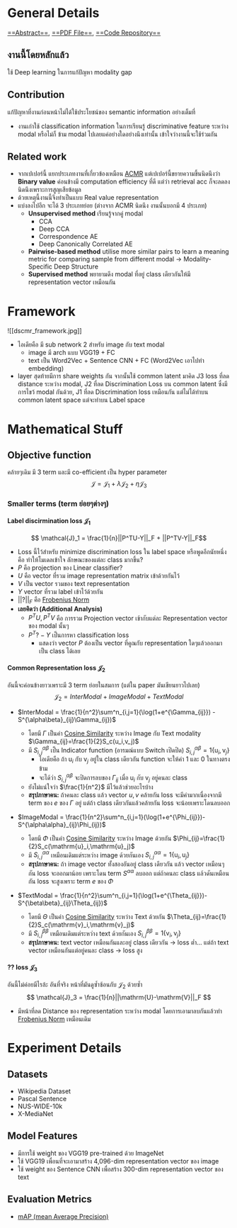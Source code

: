 # General Details
[==Abstract==](), [==PDF File==](), [==Code Repository==](https://github.com/penghu-cs/DSCMR)
## งานนี้โดยหลักแล้ว
ใช้ Deep learning ในการแก้ปัญหา modality gap

## Contribution
แก้ปัญหาที่งานก่อนหน้าไม่ได้ใช้ประโยชน์ของ semantic information อย่างเต็มที่
- งานเก่าใช้ classification information ในการเรียนรู้ discriminative feature ระหว่าง modal หรือไม่ก็ ข้าม modal ไปเลยแค่อย่างใดอย่างนึงเท่านั้น เข้าใจว่างานนี้จะใช้ร่วมกัน

## Related work
- จากเปเปอร์นี้ แยกประเภทงานที่เกี่ยวข้องเหมือน [ACMR](papers/ACMR/ACMR-bokun_wang#General%20Details##Related%20work) แต่เปเปอร์นี้ขยายความขึ้นนิดนึงว่า **Binary value** ค่อนข้างมี computation efficiency ที่ดี แต่ว่า retrieval acc ก็จะลดลงนิดนึงเพราะการสูญเสียข้อมูล
- ด้วยเหตุนี้งานนี้จึงทำเป็นแบบ Real value representation
- แบ่งลงไปอีก จะได้ 3 ประเภทย่อย (ต่างจาก ACMR นิดนึง งานนั้นบอกมี 4 ประเภท)
  - **Unsupervised method** เรียนรู้จากคู่ modal
    - CCA
    - Deep CCA
    - Correspondence AE
    - Deep Canonically Correlated AE
  - **Pairwise-based method** utilise more similar pairs to learn a meaning metric for comparing sample from different modal -> Modality-Specific Deep Structure
  - **Supervised method** พยายามดึง modal ที่อยู่ class เดียวกันให้มี representation vector เหมือนกัน

# Framework
![[dscmr_framework.jpg]]
- ไอเดียคือ มี sub network 2 สำหรับ image กับ text modal
  - image มี arch แบบ VGG19 + FC
  - text เป็น Word2Vec + Sentence CNN + FC (Word2Vec เอาไปทำ embedding) 
- layer สุดท้ายมีการ share weights กัน จากนั้นใช้ common latent มาคิด J3 loss ที่ลด distance ระหว่าง modal, J2 ที่ลด Discrimination Loss บน common latent ซึ่งมีการไขว้ modal กันด้วย, J1 ที่ลด Discrimination loss เหมือนกัน แต่ไม่ได้ทำบน common latent space แต่จะทำบน Label space

# Mathematical Stuff
## Objective function
คล้ายๆเดิม มี 3 term และมี co-efficient เป็น hyper parameter
$$
\mathcal{J}=\mathcal{J}_1 + \lambda\mathcal{J}_2 + \eta\mathcal{J}_3
$$
### Smaller terms (term ย่อยๆต่างๆ)
#### Label discirmination loss $\mathcal{J}_1$
$$ \mathcal{J}_1 = \frac{1}{n}||P^TU-Y||_F + ||P^TV-Y||_F$$
- Loss นี้ไว้สำหรับ minimize discrimination loss ใน label space หรือพูดอีกนัยหนึ่งคือ ทำให้โมเดลเข้าใจ ลักษณะของแต่ละ class มากขึ้น?
- $P$ คือ projection ของ Linear classifier?
- $U$ คือ vector ที่รวม image representation matrix เข้าด้วยกันไว้
- $V$ เป็น vector รวมของ text representation
- $Y$ vector ที่รวม label เข้าไว้ด้วยกัน
- $||?||_F$ คือ [Frobenius Norm](utils/Mathematics%20Function#Normalization##Frobenius%20Norm)
- **เลยคิดว่า (Additional Analysis)** 
  - $P^TU, P^TV$ คือ การรวม Projection vector เข้ากับแต่ละ Representation vector ของ modal นั้นๆ
  - $P^T? - Y$ เป็นการหา classification loss
    -  แสดงว่า vector $P$ ต้องเป็น vector ที่คูณกับ representation ใดๆแล้วออกมาเป็น class ได้เลย

#### Common Representation loss $\mathcal{J}_2$
อันนี้จะค่อนข้างยาวเพราะมี 3 term ย่อยในสมการ (แต่ใน paper มันเขียนยาวไปเลย)
$$\mathcal{J}_2 = InterModal + ImageModal + TextModal$$

- $InterModal = \frac{1}{n^2}\sum^n_{i,j=1}(\log(1+e^{\Gamma_{ij}}) - S^{\alpha\beta}_{ij}\Gamma_{ij})$
    - โดยมี $\Gamma$ เป็นค่า [Cosine Similarity](Mathematics%20Function#Distance%20Calculation##Cosine%20Similarity) ระหว่าง Image กับ Text modality $\Gamma_{ij}=\frac{1}{2}S_c(u_i,v_j)$
    - มี $S^{\alpha\beta}_{i,j}$ เป็น Indicator function (อารมณ์แบบ Switch เปิดปิด) $S^{\alpha\beta}_{i,j}=1\{\mathrm{u}_i,\mathrm{v}_j\}$
      - ไอเดียคือ ถ้า $\mathrm{u}_i$  กับ $\mathrm{v}_j$ อยู่ใน class เดียวกัน function จะให้ค่า 1 และ 0 ในทางตรงข้าม
      - จะได้ว่า  $S^{\alpha\beta}_{i,j}$ จะปิดการลบของ $\Gamma_{ij}$ เมื่อ $\mathrm{u}_i$  กับ $\mathrm{v}_j$ อยู่คนละ class
    - ยังไม่แน่ใจว่า $\frac{1}{n^2}$ มีไว้แล้วช่วยอะไรบ้าง
    - **สรุปภาษาคน:**  ถ้าคนละ class แล้ว vector $u, v$ คล้ายกัน loss จะมีค่ามากเนื่องจากมี term ของ $e$ ของ $\Gamma$ อยู่ แต่ถ้า class เดียวกันแล้วคล้ายกัน loss จะน้อยเพราะโดนลบออก

- $ImageModal = \frac{1}{n^2}\sum^n_{i,j=1}(\log(1+e^{\Phi_{ij}})-S^{\alpha\alpha}_{ij}\Phi_{ij})$
  - โดยมี $\Phi$ เป็นค่า [Cosine Similarity](Mathematics%20Function#Distance%20Calculation##Cosine%20Similarity) ระหว่าง Image ด้วยกัน $\Phi_{ij}=\frac{1}{2}S_c(\mathrm{u}_i,\mathrm{u}_j)$
  - มี $S^{\alpha\alpha}_{i,j}$ เหมือนเดิมแต่ระหว่าง image ด้วยกันเอง $S^{\alpha\alpha}_{i,j}=1\{\mathrm{u}_i,\mathrm{u}_j\}$
  - **สรุปภาษาคน:**  ถ้า image vector ทั้งสองอันอยู่ class เดียวกัน แล้ว vector เหมือนๆกัน loss จะออกมาน้อย เพราะโดน term $S^{\alpha\alpha}$ ลบออก แต่ถ้าคนละ class แล้วดันเหมือนกัน loss จะสูงเพราะ term $e$ ของ $\Phi$
   
- $TextModal = \frac{1}{n^2}\sum^n_{i,j=1}(\log(1+e^{\Theta_{ij}})-S^{\beta\beta}_{ij}\Theta_{ij})$
  - โดยมี $\Theta$ เป็นค่า [Cosine Similarity](Mathematics%20Function#Distance%20Calculation##Cosine%20Similarity) ระหว่าง Text ด้วยกัน $\Theta_{ij}=\frac{1}{2}S_c(\mathrm{v}_i,\mathrm{v}_j)$
  - มี $S^{\beta\beta}_{i,j}$ เหมือนเดิมแต่ระหว่าง text ด้วยกันเอง $S^{\beta\beta}_{i,j}=1\{\mathrm{v}_i,\mathrm{v}_j\}$
  - **สรุปภาษาคน:**  text vector เหมือนกันและอยู่ class เดียวกัน -> loss ต่ำ... แต่ถ้า text vector เหมือนกันแต่อยู่คนละ class -> loss สูง

#### ?? loss $\mathcal{J}_3$
อันนี้ไม่ค่อยมีไรล้ะ อันที่จริง หน้าที่มันดูซ้ำซ้อนกับ $\mathcal{J}_2$ ด้วยซ้ำ
$$ \mathcal{J}_3 = \frac{1}{n}||\mathrm{U}-\mathrm{V}||_F $$
- มีหน้าที่ลด Distance ของ representation ระหว่าง modal โดยการเอามาลบกันแล้วทำ [Frobenius Norm](Mathematics%20Function#Normalization##Frobenius%20Norm) เหมือนเดิม

# Experiment Details
## Datasets
- Wikipedia Dataset
-   Pascal Sentence
-   NUS-WIDE-10k
-   X-MediaNet

## Model Features
-   มีการใช้ weight ของ VGG19 pre-trained ด้วย ImageNet
  -   ใช้ VGG19 เพื่อนที่จะเอามาสร้าง 4,096-dim representation vector ของ image
-   ใช้ weight ของ Sentence CNN เพื่อสร้าง 300-dim representation vector ของ text

## Evaluation Metrics
- [mAP (mean Average Precision)](Mathematics%20Function#Metrics%20Calculation##Mean%20Average%20Precision)